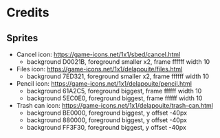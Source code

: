 # Credits

## Sprites

* Cancel icon: https://game-icons.net/1x1/sbed/cancel.html
  * background D0021B, foreground smaller x2, frame ffffff width 10
* Files icon: https://game-icons.net/1x1/delapouite/files.html
  * background 7ED321, foreground smaller x2, frame ffffff width 10
* Pencil icon: https://game-icons.net/1x1/delapouite/pencil.html
  * background 61A2C5, foreground biggest, frame ffffff width 10
  * background 5EC0E0, foreground biggest, frame ffffff width 10
* Trash can icon: https://game-icons.net/1x1/delapouite/trash-can.html
  * background BE0000, foreground biggest, y offset -40px
  * background 880000, foreground biggest, y offset -40px
  * background FF3F30, foreground biggest, y offset -40px

